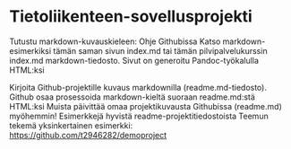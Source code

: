 # Tietoliikenteen-sovellusprojekti

Tutustu markdown-kuvauskieleen:
Ohje Githubissa
Katso markdown-esimerkiksi tämän saman sivun index.md tai tämän pilvipalvelukurssin index.md markdown-tiedosto. Sivut on generoitu Pandoc-työkalulla HTML:ksi

Kirjoita Github-projektille kuvaus markdownilla (readme.md-tiedosto). Github osaa prosessoida markdown-kieltä suoraan readme.md:stä HTML:ksi
Muista päivittää omaa projektikuvausta Githubissa (readme.md) myöhemmin!
Esimerkkejä hyvistä readme-projektitiedostoista
Teemun tekemä yksinkertainen esimerkki: https://github.com/t2946282/demoproject
